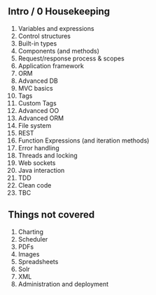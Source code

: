 Intro / 0  Housekeeping
-----------------------

1. Variables and expressions
2. Control structures
3. Built-in types
4. Components (and methods)
6. Request/response process & scopes
7. Application framework
8. ORM
9. Advanced DB
10. MVC basics
11. Tags
12. Custom Tags
13. Advanced OO
14. Advanced ORM
15. File system
16. REST
17. Function Expressions (and iteration methods)
18. Error handling
19. Threads and locking
20. Web sockets
21. Java interaction
22. TDD
23. Clean code
24. TBC


Things not covered
------------------

1. Charting
2. Scheduler
3. PDFs
4. Images
5. Spreadsheets
6. Solr
7. XML
8. Administration and deployment
